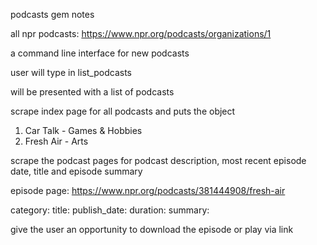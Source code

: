 podcasts gem notes

all npr podcasts: https://www.npr.org/podcasts/organizations/1


a command line interface for new podcasts

user will type in list_podcasts

will be presented with a list of podcasts

scrape index page for all podcasts and puts the object

1. Car Talk - Games & Hobbies
2. Fresh Air - Arts

scrape the podcast pages for podcast description, most recent episode date, title and episode summary

episode page: https://www.npr.org/podcasts/381444908/fresh-air

category:
title:
publish_date:
duration:
summary:


give the user an opportunity to download the episode or play via link